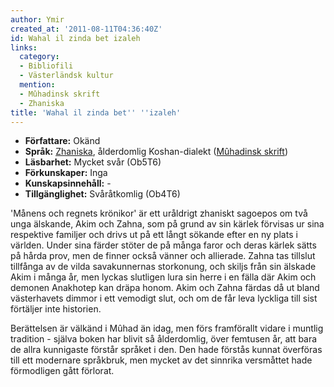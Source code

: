 ```yaml
---
author: Ymir
created_at: '2011-08-11T04:36:40Z'
id: Wahal il zinda bet izaleh
links:
  category:
  - Bibliofili
  - Västerländsk kultur
  mention:
  - Mûhadinsk skrift
  - Zhaniska
title: 'Wahal il zinda bet'' ''izaleh'
---
```


-   **Författare:** Okänd
-   **Språk:** [Zhaniska], ålderdomlig Koshan-dialekt ([Mûhadinsk skrift])
-   **Läsbarhet:** Mycket svår (Ob5T6)
-   **Förkunskaper:** Inga
-   **Kunskapsinnehåll:** -
-   **Tillgänglighet:** Svåråtkomlig (Ob4T6)

'Månens och regnets krönikor' är ett uråldrigt zhaniskt sagoepos om två unga älskande, Akim och
Zahna, som på grund av sin kärlek förvisas ur sina respektive familjer och drivs ut på ett långt
sökande efter en ny plats i världen. Under sina färder stöter de på många faror och deras kärlek
sätts på hårda prov, men de finner också vänner och allierade. Zahna tas tillslut tillfånga av de
vilda savakunnernas storkonung, och skiljs från sin älskade Akim i många år, men lyckas slutligen
lura sin herre i en fälla där Akim och demonen Anakhotep kan dräpa honom. Akim och Zahna färdas då
ut bland västerhavets dimmor i ett vemodigt slut, och om de får leva lyckliga till sist förtäljer
inte historien.

Berättelsen är välkänd i Mûhad än idag, men förs framförallt vidare i muntlig tradition - själva
boken har blivit så ålderdomlig, över femtusen år, att bara de allra kunnigaste förstår språket i
den. Den hade förstås kunnat överföras till ett modernare språkbruk, men mycket av det sinnrika
versmåttet hade förmodligen gått förlorat.

  [Zhaniska]: Zhaniska
  [Mûhadinsk skrift]: Mûhadinsk_skrift